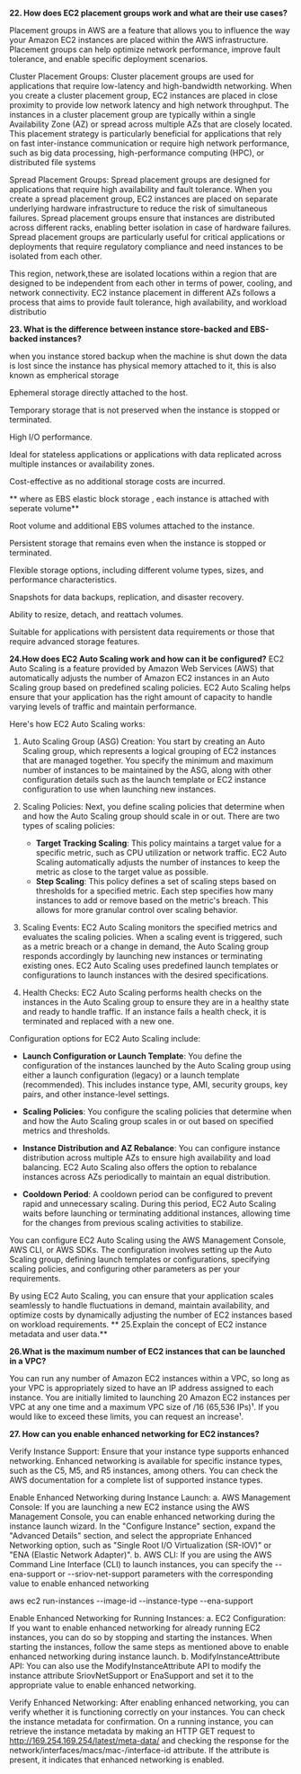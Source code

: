 
**22. How does EC2 placement groups work and what are their use cases?**

Placement groups in AWS are a feature that allows you to influence the way your Amazon EC2 instances are placed within the AWS infrastructure. Placement groups can help optimize network performance, improve fault tolerance, and enable specific deployment scenarios.

Cluster Placement Groups: Cluster placement groups are used for applications that require low-latency and high-bandwidth networking. When you create a cluster placement group, EC2 instances are placed in close proximity to provide low network latency and high network throughput. The instances in a cluster placement group are typically within a single Availability Zone (AZ) or spread across multiple AZs that are closely located. This placement strategy is particularly beneficial for applications that rely on fast inter-instance communication or require high network performance, such as big data processing, high-performance computing (HPC), or distributed file systems


Spread Placement Groups: Spread placement groups are designed for applications that require high availability and fault tolerance. When you create a spread placement group, EC2 instances are placed on separate underlying hardware infrastructure to reduce the risk of simultaneous failures. Spread placement groups ensure that instances are distributed across different racks, enabling better isolation in case of hardware failures. Spread placement groups are particularly useful for critical applications or deployments that require regulatory compliance and need instances to be isolated from each other.


This region, network,these are isolated locations within a region that are designed to be independent from each other in terms of power, cooling, and network connectivity. EC2 instance placement in different AZs follows a process that aims to provide fault tolerance, high availability, and workload distributio


**23. What is the difference between instance store-backed and EBS-backed instances?**

when you instance stored backup when the machine is shut down the data is  lost since the instance has physical memory attached to it, this is also known as empherical storage


Ephemeral storage directly attached to the host.

Temporary storage that is not preserved when the instance is stopped or terminated.

High I/O performance.

Ideal for stateless applications or applications with data replicated across multiple instances or availability zones.

Cost-effective as no additional storage costs are incurred.

**
where as EBS elastic block storage , each instance is attached with seperate volume**

Root volume and additional EBS volumes attached to the instance.

Persistent storage that remains even when the instance is stopped or terminated.

Flexible storage options, including different volume types, sizes, and performance characteristics.

Snapshots for data backups, replication, and disaster recovery.

Ability to resize, detach, and reattach volumes.

Suitable for applications with persistent data requirements or those that require advanced storage features.


**24.How does EC2 Auto Scaling work and how can it be configured?**
EC2 Auto Scaling is a feature provided by Amazon Web Services (AWS) that automatically adjusts the number of Amazon EC2 instances in an Auto Scaling group based on predefined scaling policies. EC2 Auto Scaling helps ensure that your application has the right amount of capacity to handle varying levels of traffic and maintain performance.

Here's how EC2 Auto Scaling works:

1. Auto Scaling Group (ASG) Creation: You start by creating an Auto Scaling group, which represents a logical grouping of EC2 instances that are managed together. You specify the minimum and maximum number of instances to be maintained by the ASG, along with other configuration details such as the launch template or EC2 instance configuration to use when launching new instances.

2. Scaling Policies: Next, you define scaling policies that determine when and how the Auto Scaling group should scale in or out. There are two types of scaling policies:
   - **Target Tracking Scaling**: This policy maintains a target value for a specific metric, such as CPU utilization or network traffic. EC2 Auto Scaling automatically adjusts the number of instances to keep the metric as close to the target value as possible.
   - **Step Scaling**: This policy defines a set of scaling steps based on thresholds for a specified metric. Each step specifies how many instances to add or remove based on the metric's breach. This allows for more granular control over scaling behavior.

3. Scaling Events: EC2 Auto Scaling monitors the specified metrics and evaluates the scaling policies. When a scaling event is triggered, such as a metric breach or a change in demand, the Auto Scaling group responds accordingly by launching new instances or terminating existing ones. EC2 Auto Scaling uses predefined launch templates or configurations to launch instances with the desired specifications.

4. Health Checks: EC2 Auto Scaling performs health checks on the instances in the Auto Scaling group to ensure they are in a healthy state and ready to handle traffic. If an instance fails a health check, it is terminated and replaced with a new one.

Configuration options for EC2 Auto Scaling include:

- **Launch Configuration or Launch Template**: You define the configuration of the instances launched by the Auto Scaling group using either a launch configuration (legacy) or a launch template (recommended). This includes instance type, AMI, security groups, key pairs, and other instance-level settings.

- **Scaling Policies**: You configure the scaling policies that determine when and how the Auto Scaling group scales in or out based on specified metrics and thresholds.

- **Instance Distribution and AZ Rebalance**: You can configure instance distribution across multiple AZs to ensure high availability and load balancing. EC2 Auto Scaling also offers the option to rebalance instances across AZs periodically to maintain an equal distribution.

- **Cooldown Period**: A cooldown period can be configured to prevent rapid and unnecessary scaling. During this period, EC2 Auto Scaling waits before launching or terminating additional instances, allowing time for the changes from previous scaling activities to stabilize.

You can configure EC2 Auto Scaling using the AWS Management Console, AWS CLI, or AWS SDKs. The configuration involves setting up the Auto Scaling group, defining launch templates or configurations, specifying scaling policies, and configuring other parameters as per your requirements.

By using EC2 Auto Scaling, you can ensure that your application scales seamlessly to handle fluctuations in demand, maintain availability, and optimize costs by dynamically adjusting the number of EC2 instances based on workload requirements.
**
25.Explain the concept of EC2 instance metadata and user data.**


**26.What is the maximum number of EC2 instances that can be launched in a VPC?**

You can run any number of Amazon EC2 instances within a VPC, so long as your VPC is appropriately sized to have an IP address assigned to each instance. You are initially limited to launching 20 Amazon EC2 instances per VPC at any one time and a maximum VPC size of /16 (65,536 IPs)¹. If you would like to exceed these limits, you can request an increase¹.


**27. How can you enable enhanced networking for EC2 instances?**

Verify Instance Support: Ensure that your instance type supports enhanced networking. Enhanced networking is available for specific instance types, such as the C5, M5, and R5 instances, among others. You can check the AWS documentation for a complete list of supported instance types.

Enable Enhanced Networking during Instance Launch:
a. AWS Management Console: If you are launching a new EC2 instance using the AWS Management Console, you can enable enhanced networking during the instance launch wizard. In the "Configure Instance" section, expand the "Advanced Details" section, and select the appropriate Enhanced Networking option, such as "Single Root I/O Virtualization (SR-IOV)" or "ENA (Elastic Network Adapter)".
b. AWS CLI: If you are using the AWS Command Line Interface (CLI) to launch instances, you can specify the --ena-support or --sriov-net-support parameters with the corresponding value to enable enhanced networking

aws ec2 run-instances --image-id <image-id> --instance-type <instance-type> --ena-support

Enable Enhanced Networking for Running Instances:
a. EC2 Configuration: If you want to enable enhanced networking for already running EC2 instances, you can do so by stopping and starting the instances. When starting the instances, follow the same steps as mentioned above to enable enhanced networking during instance launch.
b. ModifyInstanceAttribute API: You can also use the ModifyInstanceAttribute API to modify the instance attribute SriovNetSupport or EnaSupport and set it to the appropriate value to enable enhanced networking.

Verify Enhanced Networking: After enabling enhanced networking, you can verify whether it is functioning correctly on your instances. You can check the instance metadata for confirmation. On a running instance, you can retrieve the instance metadata by making an HTTP GET request to http://169.254.169.254/latest/meta-data/ and checking the response for the network/interfaces/macs/mac-<mac-address>/interface-id attribute. If the attribute is present, it indicates that enhanced networking is enabled.








